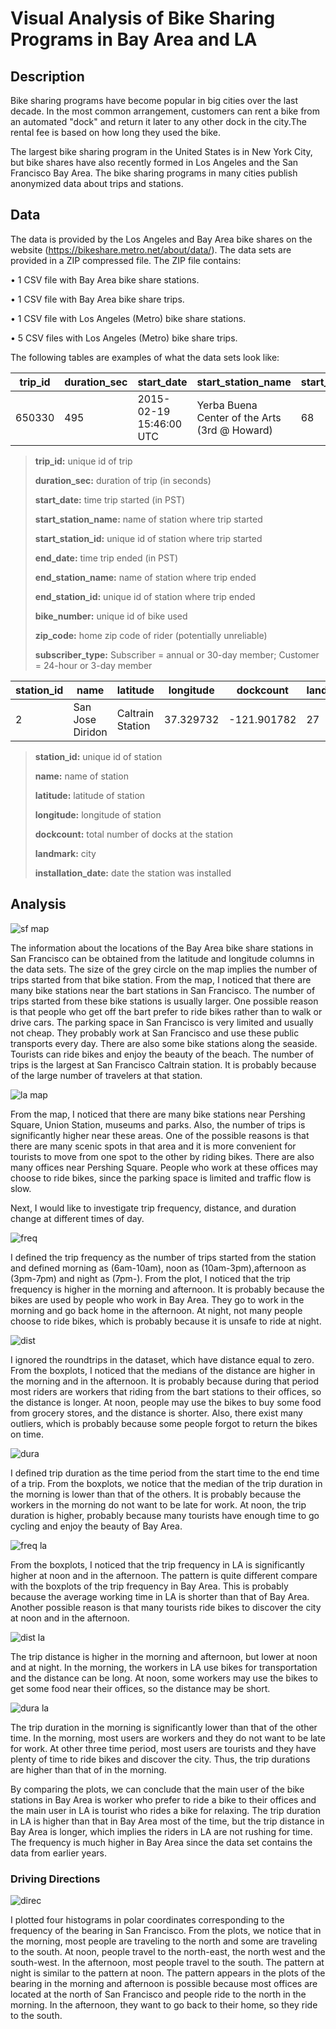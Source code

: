 # Visual Analysis of Bike Sharing Programs in Bay Area and LA

## Description
Bike sharing programs have become popular in big cities over the last decade. In the most common arrangement, customers can rent a bike from an automated "dock" and return it later to any other dock in the city.The rental fee is based on how long they used the bike.

The largest bike sharing program in the United States is in New York City, but bike shares have also recently formed in Los Angeles and the San Francisco Bay Area. The bike sharing programs in many cities publish anonymized data about trips and stations.

## Data
The data is provided by the Los Angeles and Bay Area bike shares on the website (https://bikeshare.metro.net/about/data/). The data sets are provided in a ZIP compressed file. The ZIP file contains:

• 1 CSV file with Bay Area bike share stations.

• 1 CSV file with Bay Area bike share trips.

• 1 CSV file with Los Angeles (Metro) bike share stations.

• 5 CSV files with Los Angeles (Metro) bike share trips.

The following tables are examples of what the data sets look like:

|trip_id|duration_sec|	start_date|	start_station_name|	start_station_id|	end_date|	end_station_name|	end_station_id|	bike_number|	zip_code|	subscriber_type|
--- | --- | ---| ---| ---| ---| ---| ---| ---| ---| ---
|650330|495|2015-02-19 15:46:00 UTC|Yerba Buena Center of the Arts (3rd @ Howard)|	68|	2015-02-19 15:54:00 UTC	|San Francisco Caltrain 2 (330 Townsend)|	69|	463|	94061|	Subscriber|

>**trip_id:** unique id of trip
>
>**duration_sec:** duration of trip (in seconds)
>
>**start_date:** time trip started (in PST)
>
>**start_station_name:** name of station where trip started
>
>**start_station_id:** unique id of station where trip started
>
>**end_date:** time trip ended (in PST)
>
>**end_station_name:** name of station where trip ended
>
>**end_station_id:** unique id of station where trip ended
>
>**bike_number:** unique id of bike used
>
>**zip_code:** home zip code of rider (potentially unreliable)
>
>**subscriber_type:** Subscriber = annual or 30-day member; Customer = 24-hour or 3-day member

station_id|	name|	latitude|	longitude|	dockcount|	landmark|	installation_date|
--- |--- |--- |--- |--- |---|---
2|	San Jose Diridon| Caltrain Station|	37.329732|	-121.901782	|27|	San Jose|	8/6/2013

>**station_id:** unique id of station
>
>**name:** name of station
>
>**latitude:** latitude of station
>
>**longitude:** longitude of station
>
>**dockcount:** total number of docks at the station
>
>**landmark:** city
>
>**installation_date:** date the station was installed


## Analysis



![sf map](https://github.com/Qualia061/Data-Science-Projects/blob/master/Analysis%20of%20bike%20sharing%20programs%20in%20CA/pics/sf%20map.png)


The information about the locations of the Bay Area bike share stations in San Francisco can be obtained from the latitude and longitude columns in the data sets. The size of the grey circle on the map implies the number of trips started from that bike station. From the map, I noticed that there are many bike stations near the bart stations in San Francisco. The number of trips started from these bike stations is usually larger. One possible reason is that people who get off the bart prefer to ride bikes rather than to walk or drive cars. The parking space in San Francisco is very limited and usually not cheap. They probably work at San Francisco and use these public transports every day. There are also some bike stations along the seaside. Tourists can ride bikes and enjoy the beauty of the beach. The number of trips is the largest at San Francisco Caltrain station. It is probably because of the large number of travelers at that station.


![la map](https://github.com/Qualia061/Data-Science-Projects/blob/master/Analysis%20of%20bike%20sharing%20programs%20in%20CA/la%20map.png)


From the map, I noticed that there are many bike stations near Pershing Square, Union Station, museums and parks. Also, the number of trips is significantly higher near these areas. One of the possible reasons is that there are many scenic spots in that area and it is more convenient for tourists to move from one spot to the other by riding bikes. There are also many offices near Pershing Square. People who work at these offices may choose to ride bikes, since the parking space is limited and traffic flow is slow.



Next, I would like to investigate trip frequency, distance, and duration change at different times of day.



![freq](https://github.com/Qualia061/Data-Science-Projects/blob/master/Analysis%20of%20bike%20sharing%20programs%20in%20CA/freq.png)


I defined the trip frequency as the number of trips started from the station and defined morning as (6am-10am), noon as (10am-3pm),afternoon as (3pm-7pm) and night as (7pm-). From the plot, I noticed that the trip frequency is higher in the morning and afternoon. It is probably because the bikes are used by people who work in Bay Area. They go to work in the morning and go back home in the afternoon. At night, not many people choose to ride bikes, which is probably because it is unsafe to ride at night.


![dist](https://github.com/Qualia061/Data-Science-Projects/blob/master/Analysis%20of%20bike%20sharing%20programs%20in%20CA/distance.png)


I ignored the roundtrips in the dataset, which have distance equal to zero. From the boxplots, I noticed that the medians of the distance are higher in the morning and in the afternoon. It is probably because during that period most riders are workers that riding from the bart stations to their offices, so the distance is longer. At noon, people may use the bikes to buy some food from grocery stores, and the distance is shorter. Also, there exist many outliers, which is probably because some people forgot to return the bikes on time.


![dura](https://github.com/Qualia061/Data-Science-Projects/blob/master/Analysis%20of%20bike%20sharing%20programs%20in%20CA/duration.png)


I defined trip duration as the time period from the start time to the end time of a trip. From the boxplots, we notice that the median of the trip duration in the morning is lower than that of the others. It is probably because the workers in the morning do not want to be late for work. At noon, the trip duration is higher, probably because many tourists have enough time to go cycling and enjoy the beauty of Bay Area.


![freq la](https://github.com/Qualia061/Data-Science-Projects/blob/master/Analysis%20of%20bike%20sharing%20programs%20in%20CA/freq%20la.png)


From the boxplots, I noticed that the trip frequency in LA is significantly higher at noon and in the afternoon. The pattern is quite different compare with the boxplots of the trip frequency in Bay Area. This is probably because the average working time in LA is shorter than that of Bay Area. Another possible reason is that many tourists ride bikes to discover the city at noon and in the afternoon. 


![dist la](https://github.com/Qualia061/Data-Science-Projects/blob/master/Analysis%20of%20bike%20sharing%20programs%20in%20CA/distance%20la.png)


The trip distance is higher in the morning and afternoon, but lower at noon and at night. In the morning, the workers in LA use bikes for transportation and the distance can be long. At noon, some workers may use the bikes to get some food near their offices, so the distance may be short. 


![dura la](https://github.com/Qualia061/Data-Science-Projects/blob/master/Analysis%20of%20bike%20sharing%20programs%20in%20CA/duration%20la.png)


The trip duration in the morning is significantly lower than that of the other time. In the morning, most users are workers and they do not want to be late for work. At other three time period, most users are tourists and they have plenty of time to ride bikes and discover the city. Thus, the trip durations are higher than that of in the morning.


By comparing the plots, we can conclude that the main user of the bike stations in Bay Area is worker who prefer to ride a bike to their offices and the main user in LA is tourist who rides a bike for relaxing. The trip duration in LA is higher than that in Bay Area most of the time, but the trip distance in Bay Area is longer, which implies the riders in LA are not rushing for time. The frequency is much higher in Bay Area since the data set contains the data from earlier years.

### Driving Directions
![direc](https://github.com/Qualia061/Data-Science-Projects/blob/master/Analysis%20of%20bike%20sharing%20programs%20in%20CA/direction.png)

I plotted four histograms in polar coordinates corresponding to the frequency of the bearing in San Francisco. From the plots, we notice that in the morning, most people are traveling to the north and some are traveling to the south. At noon, people travel to the north-east, the north west and the south-west. In the afternoon, most people travel to the south. The pattern at night is similar to the pattern at noon.
The pattern appears in the plots of the bearing in the morning and afternoon is possible because most offices are located at the north of San Francisco and people ride to the north in the morning. In the afternoon, they want to go back to their home, so they ride to the south. 


